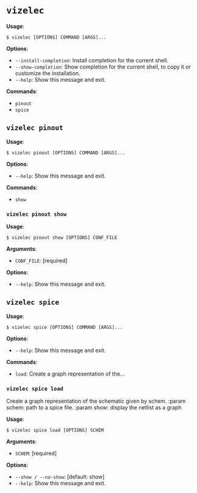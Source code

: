 # `vizelec`

**Usage**:

```console
$ vizelec [OPTIONS] COMMAND [ARGS]...
```

**Options**:

* `--install-completion`: Install completion for the current shell.
* `--show-completion`: Show completion for the current shell, to copy it or customize the installation.
* `--help`: Show this message and exit.

**Commands**:

* `pinout`
* `spice`

## `vizelec pinout`

**Usage**:

```console
$ vizelec pinout [OPTIONS] COMMAND [ARGS]...
```

**Options**:

* `--help`: Show this message and exit.

**Commands**:

* `show`

### `vizelec pinout show`

**Usage**:

```console
$ vizelec pinout show [OPTIONS] CONF_FILE
```

**Arguments**:

* `CONF_FILE`: [required]

**Options**:

* `--help`: Show this message and exit.

## `vizelec spice`

**Usage**:

```console
$ vizelec spice [OPTIONS] COMMAND [ARGS]...
```

**Options**:

* `--help`: Show this message and exit.

**Commands**:

* `load`: Create a graph representation of the...

### `vizelec spice load`

Create a graph representation of the schematic given by schem.
:param schem: path to a spice file.
:param show: display the netlist as a graph

**Usage**:

```console
$ vizelec spice load [OPTIONS] SCHEM
```

**Arguments**:

* `SCHEM`: [required]

**Options**:

* `--show / --no-show`: [default: show]
* `--help`: Show this message and exit.
